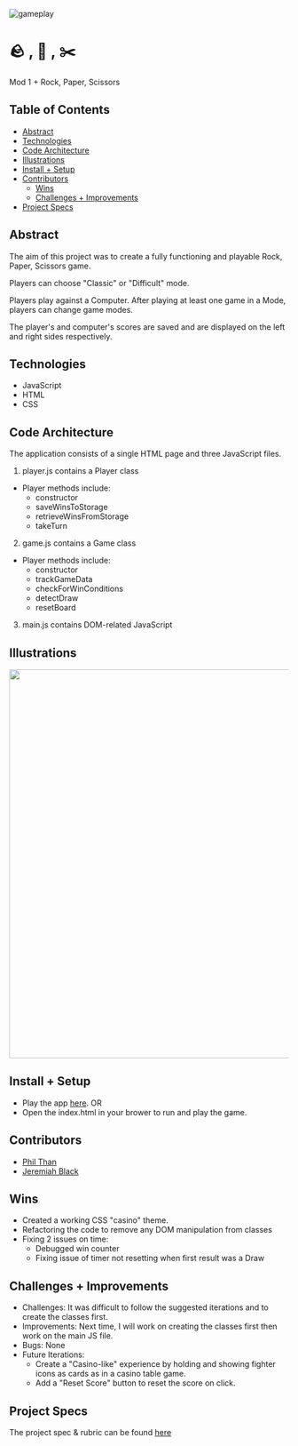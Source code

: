 ![gameplay]()
# 🪨 , 📄 , ✂️ 

Mod 1 + Rock, Paper, Scissors

## Table of Contents
  - [Abstract](#abstract)
  - [Technologies](#technologies)
  - [Code Architecture](#code-architecture)
  - [Illustrations](#illustrations)
  - [Install + Setup](#set-up)
  - [Contributors](#contributors)
	- [Wins](#wins)
	- [Challenges + Improvements](#challenges-+-Improvements)
  - [Project Specs](#project-specs)

## Abstract
The aim of this project was to create a fully functioning and playable Rock, Paper, Scissors game.

Players can choose "Classic" or "Difficult" mode.  

Players play against a Computer.  After playing at least one game in a Mode, players can change game modes.

The player's and computer's scores are saved and are displayed on the left and right sides respectively.
## Technologies
  - JavaScript
  - HTML
  - CSS

## Code Architecture
The application consists of a single HTML page and three JavaScript files.

1. player.js contains a Player class
  - Player methods include:
    - constructor
    - saveWinsToStorage
    - retrieveWinsFromStorage
    - takeTurn

2. game.js contains a Game class
  - Player methods include:
    - constructor
    - trackGameData
    - checkForWinConditions
    - detectDraw
    - resetBoard

3. main.js contains DOM-related JavaScript


## Illustrations
<img src="https://user-images.githubusercontent.com/82873669/129105634-c33175f6-06e2-434c-9f9c-cbc58db123a8.gif" width="700"/>

## Install + Setup
- Play the app [here](https://pthan1.github.io/rock-paper-scissors/).
OR
- Open the index.html in your brower to run and play the game.

## Contributors
  - [Phil Than](https://github.com/pthan1)
  - [Jeremiah Black](https://github.com/jeremiahblackol)

## Wins
- Created a working CSS "casino" theme.
- Refactoring the code to remove any DOM manipulation from classes
- Fixing 2 issues on time:
	- Debugged win counter
	- Fixing issue of timer not resetting when first result was a Draw

## Challenges + Improvements
- Challenges: It was difficult to follow the suggested iterations and to create the classes first.  
- Improvements: Next time, I will work on creating the classes first then work on the main JS file.
- Bugs: None
- Future Iterations:
   - Create a "Casino-like" experience by holding and showing fighter icons as cards as in a casino table game.
   - Add a "Reset Score" button to reset the score on click.


## Project Specs
The project spec & rubric can be found [here](https://frontend.turing.edu/projects/module-1/rock-paper-scissors-solo.html)
